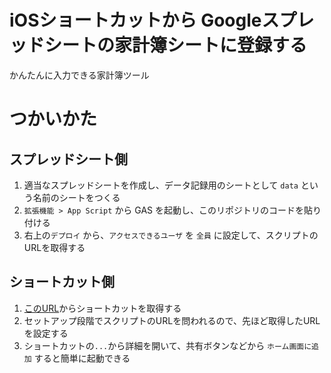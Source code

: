 # iOSショートカットから Googleスプレッドシートの家計簿シートに登録する

かんたんに入力できる家計簿ツール

# つかいかた
## スプレッドシート側
1. 適当なスプレッドシートを作成し、データ記録用のシートとして `data` という名前のシートをつくる
2. `拡張機能 > App Script` から GAS を起動し、このリポジトリのコードを貼り付ける
3. 右上の`デプロイ` から、`アクセスできるユーザ` を `全員` に設定して、スクリプトのURLを取得する

## ショートカット側
1. [このURL](https://www.icloud.com/shortcuts/d831adcb4121416eab0e9d6973f35d1b)からショートカットを取得する
2. セットアップ段階でスクリプトのURLを問われるので、先ほど取得したURLを設定する
3. ショートカットの`...`から詳細を開いて、共有ボタンなどから `ホーム画面に追加` すると簡単に起動できる
